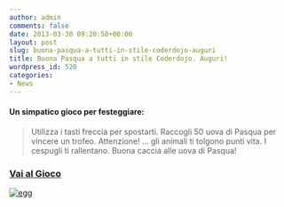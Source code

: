 ```yaml
---
author: admin
comments: false
date: 2013-03-30 09:20:58+00:00
layout: post
slug: buona-pasqua-a-tutti-in-stile-coderdojo-auguri
title: Buona Pasqua a tutti in stile Coderdojo. Auguri!
wordpress_id: 520
categories:
- News
---
```


#### Un simpatico gioco per festeggiare:




<blockquote>Utilizza i tasti freccia per spostarti. Raccogli 50 uova di Pasqua per vincere un trofeo. Attenzione! ... gli animali ti tolgono punti vita. I cespugli ti rallentano. Buona caccia alle uova di Pasqua!</blockquote>




### [Vai al Gioco](//scratch.mit.edu/projects/BeachDroid/469853)




[![egg](//coderdojomilano.it/wp-content/uploads/2013/03/egg.jpg)](//scratch.mit.edu/projects/BeachDroid/469853)



